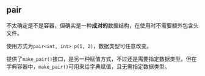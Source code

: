 ## pair

不太确定是不是容器，但确实是一种**成对的**数据结构，在使用时不需要额外包含头文件。

使用方式为`pair<int, int> p(1, 2)`，数据类型可任意改变。

提供了`make_pair()`接口，是另一种赋值方式，不过还是需要指定数据类型。但在字典容器中，`make_pair()`可用来给字典赋值，且无需指定数据类型。